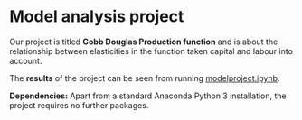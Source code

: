 # Model analysis project

Our project is titled **Cobb Douglas Production function** and is about the relationship between elasticities in the function taken capital and labour into account.

The **results** of the project can be seen from running [modelproject.ipynb](modelproject.ipynb).

**Dependencies:** Apart from a standard Anaconda Python 3 installation, the project requires no further packages.
